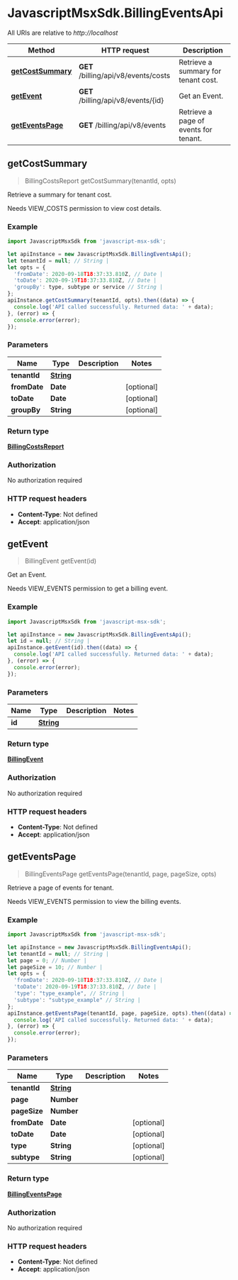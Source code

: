 # JavascriptMsxSdk.BillingEventsApi

All URIs are relative to *http://localhost*

Method | HTTP request | Description
------------- | ------------- | -------------
[**getCostSummary**](BillingEventsApi.md#getCostSummary) | **GET** /billing/api/v8/events/costs | Retrieve a summary for tenant cost.
[**getEvent**](BillingEventsApi.md#getEvent) | **GET** /billing/api/v8/events/{id} | Get an Event.
[**getEventsPage**](BillingEventsApi.md#getEventsPage) | **GET** /billing/api/v8/events | Retrieve a page of events for tenant.



## getCostSummary

> BillingCostsReport getCostSummary(tenantId, opts)

Retrieve a summary for tenant cost.

Needs VIEW_COSTS permission to view cost details.

### Example

```javascript
import JavascriptMsxSdk from 'javascript-msx-sdk';

let apiInstance = new JavascriptMsxSdk.BillingEventsApi();
let tenantId = null; // String | 
let opts = {
  'fromDate': 2020-09-18T18:37:33.810Z, // Date | 
  'toDate': 2020-09-19T18:37:33.810Z, // Date | 
  'groupBy': type, subtype or service // String | 
};
apiInstance.getCostSummary(tenantId, opts).then((data) => {
  console.log('API called successfully. Returned data: ' + data);
}, (error) => {
  console.error(error);
});

```

### Parameters


Name | Type | Description  | Notes
------------- | ------------- | ------------- | -------------
 **tenantId** | [**String**](.md)|  | 
 **fromDate** | **Date**|  | [optional] 
 **toDate** | **Date**|  | [optional] 
 **groupBy** | **String**|  | [optional] 

### Return type

[**BillingCostsReport**](BillingCostsReport.md)

### Authorization

No authorization required

### HTTP request headers

- **Content-Type**: Not defined
- **Accept**: application/json


## getEvent

> BillingEvent getEvent(id)

Get an Event.

Needs VIEW_EVENTS permission to get a billing event.

### Example

```javascript
import JavascriptMsxSdk from 'javascript-msx-sdk';

let apiInstance = new JavascriptMsxSdk.BillingEventsApi();
let id = null; // String | 
apiInstance.getEvent(id).then((data) => {
  console.log('API called successfully. Returned data: ' + data);
}, (error) => {
  console.error(error);
});

```

### Parameters


Name | Type | Description  | Notes
------------- | ------------- | ------------- | -------------
 **id** | [**String**](.md)|  | 

### Return type

[**BillingEvent**](BillingEvent.md)

### Authorization

No authorization required

### HTTP request headers

- **Content-Type**: Not defined
- **Accept**: application/json


## getEventsPage

> BillingEventsPage getEventsPage(tenantId, page, pageSize, opts)

Retrieve a page of events for tenant.

Needs VIEW_EVENTS permission to view the billing events.

### Example

```javascript
import JavascriptMsxSdk from 'javascript-msx-sdk';

let apiInstance = new JavascriptMsxSdk.BillingEventsApi();
let tenantId = null; // String | 
let page = 0; // Number | 
let pageSize = 10; // Number | 
let opts = {
  'fromDate': 2020-09-18T18:37:33.810Z, // Date | 
  'toDate': 2020-09-19T18:37:33.810Z, // Date | 
  'type': "type_example", // String | 
  'subtype': "subtype_example" // String | 
};
apiInstance.getEventsPage(tenantId, page, pageSize, opts).then((data) => {
  console.log('API called successfully. Returned data: ' + data);
}, (error) => {
  console.error(error);
});

```

### Parameters


Name | Type | Description  | Notes
------------- | ------------- | ------------- | -------------
 **tenantId** | [**String**](.md)|  | 
 **page** | **Number**|  | 
 **pageSize** | **Number**|  | 
 **fromDate** | **Date**|  | [optional] 
 **toDate** | **Date**|  | [optional] 
 **type** | **String**|  | [optional] 
 **subtype** | **String**|  | [optional] 

### Return type

[**BillingEventsPage**](BillingEventsPage.md)

### Authorization

No authorization required

### HTTP request headers

- **Content-Type**: Not defined
- **Accept**: application/json

